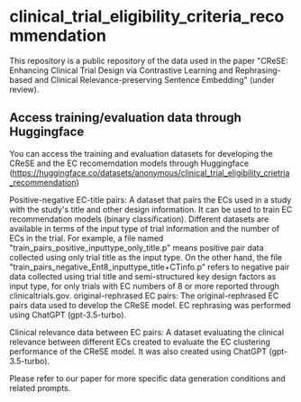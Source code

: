 # clinical_trial_eligibility_criteria_recommendation
This repository is a public repository of the data used in the paper "CReSE: Enhancing Clinical Trial Design via Contrastive Learning and Rephrasing-based and Clinical Relevance-preserving Sentence Embedding" (under review).

## Access training/evaluation data through Huggingface
You can access the training and evaluation datasets for developing the CReSE and the EC recomemdation models through Huggingface (https://huggingface.co/datasets/anonymous/clinical_trial_eligibility_crietria_recommendation)

Positive-negative EC-title pairs: A dataset that pairs the ECs used in a study with the study's title and other design information. It can be used to train EC recommendation models (binary classification). Different datasets are available in terms of the input type of trial information and the number of ECs in the trial.
For example, a file named "train_pairs_positive_inputtype_only_title.p" means positive pair data collected using only trial title as the input type.
On the other hand, the file "train_pairs_negative_Ent8_inputtype_title+CTinfo.p" refers to negative pair data collected using trial title and semi-structured key design factors as input type, for only trials with EC numbers of 8 or more reported through clinicaltrials.gov.
original-rephrased EC pairs: The original-rephrased EC pairs data used to develop the CReSE model. EC rephrasing was performed using ChatGPT (gpt-3.5-turbo).

Clinical relevance data between EC pairs: A dataset evaluating the clinical relevance between different ECs created to evaluate the EC clustering performance of the CReSE model. It was also created using ChatGPT (gpt-3.5-turbo).

Please refer to our paper for more specific data generation conditions and related prompts.
